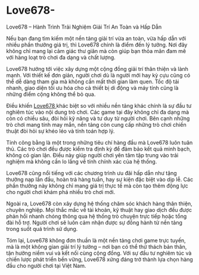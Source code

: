 # Love678-
Love678 – Hành Trình Trải Nghiệm Giải Trí An Toàn và Hấp Dẫn

Nếu bạn đang tìm kiếm một nền tảng giải trí vừa an toàn, vừa hấp dẫn với nhiều phần thưởng giá trị, thì Love678 chính là điểm đến lý tưởng. Nơi đây không chỉ mang lại cảm giác thư giãn mà còn giúp bạn thỏa mãn đam mê với hàng loạt trò chơi đa dạng và chất lượng.

Love678 hướng tới việc xây dựng một cộng đồng giải trí thân thiện và lành mạnh. Với thiết kế đơn giản, người chơi dù là người mới hay kỳ cựu cũng có thể dễ dàng tham gia mà không cần mất thời gian làm quen. Tốc độ tải nhanh, giao diện tối ưu hóa cho cả thiết bị di động và máy tính cũng là những điểm cộng không thể bỏ qua.

Điều khiến <a href=https://love678-vn.com> Love678 </a>  khác biệt so với nhiều nền tảng khác chính là sự đầu tư nghiêm túc vào nội dung trò chơi. Các game tại đây không chỉ đa dạng mà còn có chiều sâu, đòi hỏi kỹ năng và tư duy từ người chơi. Bên cạnh những trò chơi mang tính may mắn, nền tảng còn cung cấp những trò chơi chiến thuật đòi hỏi sự khéo léo và tính toán hợp lý.

Tính công bằng là một trong những tiêu chí hàng đầu mà Love678 luôn tuân thủ. Các trò chơi đều được kiểm tra định kỳ để đảm bảo kết quả minh bạch, không có gian lận. Điều này giúp người chơi yên tâm tập trung vào trải nghiệm mà không cần lo lắng về tính chính xác của hệ thống.

Love678 cũng nổi tiếng với các chương trình ưu đãi hấp dẫn như tặng thưởng nạp lần đầu, hoàn trả hàng tuần, hay sự kiện đặc biệt vào dịp lễ. Các phần thưởng này không chỉ mang giá trị thực tế mà còn tạo thêm động lực cho người chơi khám phá nhiều trò chơi mới.

Ngoài ra, Love678 còn xây dựng hệ thống chăm sóc khách hàng thân thiện, chuyên nghiệp. Mọi thắc mắc về tài khoản, kỹ thuật hay giao dịch đều được phản hồi nhanh chóng thông qua hệ thống trò chuyện trực tiếp hoặc tổng đài hỗ trợ. Người chơi sẽ luôn cảm nhận được sự đồng hành từ nền tảng trong suốt quá trình sử dụng.

Tóm lại, Love678 không đơn thuần là một nền tảng chơi game trực tuyến, mà là một không gian giải trí lý tưởng – nơi bạn có thể thử thách bản thân, tận hưởng niềm vui và kết nối cùng cộng đồng. Với sự đầu tư nghiêm túc và chiến lược phát triển bền vững, Love678 xứng đáng trở thành lựa chọn hàng đầu cho người chơi tại Việt Nam.

